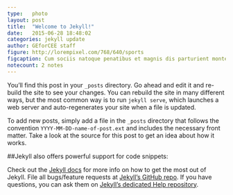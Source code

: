```yaml
---
type:	photo
layout: post
title:  "Welcome to Jekyll!"
date:   2015-06-28 18:48:02
categories: jekyll update
author:	GEforCEE staff
figure: http://lorempixel.com/768/640/sports
figcaption: Cum sociis natoque penatibus et magnis dis parturient montes, nascetur ridiculus mus.
notecount: 2 notes
---
```

You’ll find this post in your `_posts` directory. Go ahead and edit it and re-build the site to see your changes. You can rebuild the site in many different ways, but the most common way is to run `jekyll serve`, which launches a web server and auto-regenerates your site when a file is updated.

To add new posts, simply add a file in the `_posts` directory that follows the convention `YYYY-MM-DD-name-of-post.ext` and includes the necessary front matter. Take a look at the source for this post to get an idea about how it works.

##Jekyll also offers powerful support for code snippets:

Check out the [Jekyll docs][jekyll] for more info on how to get the most out of Jekyll. File all bugs/feature requests at [Jekyll’s GitHub repo][jekyll-gh]. If you have questions, you can ask them on [Jekyll’s dedicated Help repository][jekyll-help].

[jekyll]:      http://jekyllrb.com
[jekyll-gh]:   https://github.com/jekyll/jekyll
[jekyll-help]: https://github.com/jekyll/jekyll-help
